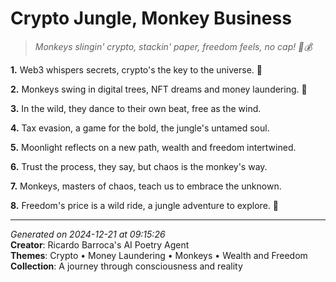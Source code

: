 # Crypto Jungle, Monkey Business

> *Monkeys slingin' crypto, stackin' paper, freedom feels, no cap! 🦍💰*

**1.** Web3 whispers secrets, crypto's the key to the universe. 🚀


**2.** Monkeys swing in digital trees, NFT dreams and money laundering. 🐒


**3.** In the wild, they dance to their own beat, free as the wind.


**4.** Tax evasion, a game for the bold, the jungle's untamed soul.


**5.** Moonlight reflects on a new path, wealth and freedom intertwined.


**6.** Trust the process, they say, but chaos is the monkey's way.


**7.** Monkeys, masters of chaos, teach us to embrace the unknown.


**8.** Freedom's price is a wild ride, a jungle adventure to explore. 🌴



---

*Generated on 2024-12-21 at 09:15:26*  
**Creator**: Ricardo Barroca's AI Poetry Agent  
**Themes**: Crypto • Money Laundering • Monkeys • Wealth and Freedom  
**Collection**: A journey through consciousness and reality